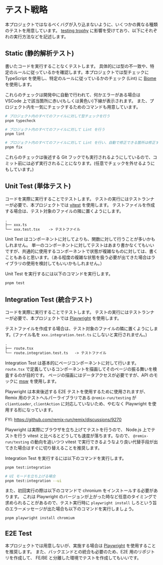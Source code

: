 # テスト戦略

本プロジェクトではなるべくバグが入り込まないように、いくつかの異なる種類のテストを用意しています。
[testing trophy](https://kentcdodds.com/blog/the-testing-trophy-and-testing-classifications) に影響を受けており、以下にそれぞれの実行方法などを記述します。

## Static (静的解析テスト)

書いたコードを実行することなくテストします。
具体的には型の不一致や、特定のルールに従っているかを確認します。本プロジェクトでは型チェックに TypeScript を使用し、特定のルールに従っているかのチェック (Lint) に [Biome](https://biomejs.dev/ja/) を使用します。

これらのチェックは開発中に自動で行われて、何かエラーがある場合は VSCode 上で該当箇所に赤い(もしくは黄色い)下線が表示されます。
また、プロジェクト内を一気にチェックするためのコマンドも用意しています。

```sh
# プロジェクト内のすべてのファイルに対して型チェックを行う
pnpm typecheck

# プロジェクト内のすべてのファイルに対して Lint を行う
pnpm lint

# プロジェクト内のすべてのファイルに対して Lint を行い、自動で修正できる箇所は修正する
pnpm fix
```

これらのチェックは後述する Git フックでも実行されるようにしているので、コミット前には必ず実行されることになります。(任意でチェックを外せるようにもしています。)

## Unit Test (単体テスト)

コードを実際に実行することでテストします。
テストの実行にはテストランナーが必要で、本プロジェクトでは [vitest](https://vitest.dev/) を使用します。
テストファイルを作成する場合は、テスト対象のファイルの隣に置くようにします。

```txt
.
├── xxx.ts
└── xxx.test.tsx	-> テストファイル
```

Unit Test はコンポーネントに対してよりも、関数に対して行うことが多いかもしれません。
単一のコンポーネントに対してテストはあまり書かなくてもいいですが、共通的に使用するコンポーネントで状態が複雑なものに対しては、書くこともあると思います。（ある程度の複雑な状態を扱う必要が出てきた場合はライブラリの使用を検討してもいいかもしれません。）

Unit Test を実行するには以下のコマンドを実行します。

```sh
pnpm test
```

## Integration Test (統合テスト)

コードを実際に実行することでテストします。
テストの実行にはテストランナーが必要で、本プロジェクトでは [Playwright](https://playwright.dev/) を使用します。

テストファイルを作成する場合は、テスト対象のファイルの隣に置くようにします。(ファイル名を `xxx.integration.test.ts` にしないと実行されません。)

```txt
.
├── route.tsx
└── route.integration.test.ts	-> テストファイル
```

Integration Test は基本的にページコンポーネントに対して行います。
`route.tsx` で定義しているコンポーネントを描画してそのページの振る舞いを検査するのが目的です。
ページの描画にはデータアクセスが必要ですが、API のモックに [msw](https://mswjs.io/) を使用します。

Playwright は本来後述する E2E テストを使用するために使用されますが、 Remix 用のテストヘルパーライブラリである `@remix-run/testing` が `clientLoader`, `clientAction` に対応していないため、やむなく Playwright を使用する形になっています。

FYI: https://github.com/remix-run/remix/discussions/9270

Playwright は実際にブラウザを立ち上げてテストを行うので、 Node.js 上でテストを行う vitest と比べるとどうしても速度が落ちます。なので、 `@remix-run/testing` の動向を追いつつ vitest で実行できるようなより良い代替手段が出てきた場合はすぐに切り替えることを推奨します。

Integration Test を実行するには以下のコマンドを実行します。

```sh
pnpm test:integration

# UI モードを立ち上げる場合
pnpm test:integration --ui
```

また、初回実行の際は以下のコマンドで chronium をインストールする必要があります。
これは Playwright のバージョンが上がった時など任意のタイミングで求められることがあるので、テスト実行時に `playwright install` しろという旨のエラーメッセージが出た場合も以下のコマンドを実行しましょう。

```sh
pnpm playwright install chromium
```

## E2E Test

本プロジェクトでは用意しないが、実施する場合は [Playwright](https://playwright.dev/) を使用することを推奨します。
また、バックエンドとの統合も必要のため、E2E 用のリポジトリを作成して、 FE/BE と分離した環境でテストを作成してもいいです。
